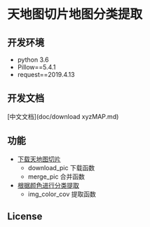 # 天地图切片地图分类提取
## 开发环境
- python 3.6
- Pillow==5.4.1
- request==2019.4.13
## 开发文档
[中文文档](doc/download xyzMAP.md)
## 功能
- [下载天地图切片](src/download_pic/pic_download.py)
    - download_pic 下载函数
    - merge_pic 合并函数
- [根据颜色进行分类提取](src/classify/groupIMG.py)
    - img_color_cov 提取函数


    
    
## License
